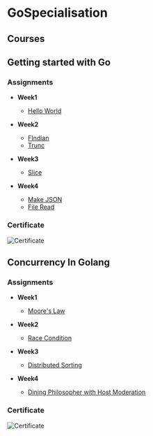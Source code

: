 # GoSpecialisation

## Courses 
Getting started with Go
------------------

### Assignments
- **Week1** 
  - [Hello World](ProgrammingInGo/Week1/main.go)
    
- **Week2**
  - [FIndian](ProgrammingInGo/Week2/findian/findian.go)
  - [Trunc](ProgrammingInGo/Week2/trunc/main.go)
    
- **Week3**
  - [Slice](ProgrammingInGo/Week3/slice.go)

- **Week4**
    - [Make JSON](ProgrammingInGo/Week4/makejson.go)
    - [File Read](ProgrammingInGo/Week4/read.go)
    
### Certificate
![Certificate](https://s3.amazonaws.com/coursera_assets/meta_images/generated/CERTIFICATE_LANDING_PAGE/CERTIFICATE_LANDING_PAGE~RX3EQL3DX53K/CERTIFICATE_LANDING_PAGE~RX3EQL3DX53K.jpeg)
    
Concurrency In Golang
---------------------

### Assignments

- **Week1**
    - [Moore's Law](ConcurrencyInGo/Week1/mooreLaw.pdf)

- **Week2**
    - [Race Condition](ConcurrencyInGo/Week2/race.go)

- **Week3**
    - [Distributed Sorting](ConcurrencyInGo/Week3/distributed_sorting.go)

- **Week4**
    - [Dining Philosopher with Host Moderation](ConcurrencyInGo/Week4/diningPhilosophers.go)

### Certificate

![Certificate](https://s3.amazonaws.com/coursera_assets/meta_images/generated/CERTIFICATE_LANDING_PAGE/CERTIFICATE_LANDING_PAGE~TRKXRW8YBJ8E/CERTIFICATE_LANDING_PAGE~TRKXRW8YBJ8E.jpeg)
